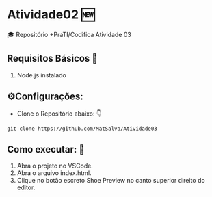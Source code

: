 # Atividade02 🆕

🎓 Repositório +PraTI/Codifica Atividade 03

## Requisitos Básicos 📝

1. Node.js instalado

## ⚙️Configurações:

- Clone o Repositório abaixo: 👇
```
git clone https://github.com/MatSalva/Atividade03
```

## Como executar: 🤔

1. Abra o projeto no VSCode.
2. Abra o arquivo index.html.
3. Clique no botão escreto Shoe Preview no canto superior direito do editor.
